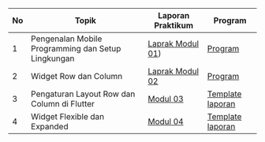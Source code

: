 | No | Topik | Laporan Praktikum | Program |
|---|---|---|---|
| 1 | Pengenalan Mobile Programming dan Setup Lingkungan | [Laprak Modul 01](https://github.com/kharismarmdhn/MobileProgramming_107/blob/Modul-1/230605110107_Kharisma%20Romadhon_Laporan%20Praktikum%20Md1_Kelas%20E.pdf)) | [Program](https://github.com/kharismarmdhn/MobileProgramming_107/blob/Modul-1/main.dart) |
| 2 | Widget Row dan Column | [Laprak Modul 02](https://github.com/kharismarmdhn/MobileProgramming_107/blob/Modul-2/230605110107_Kharisma%20Romadhon_Laporan%20Praktikum%20Md2_Kelas%20E.pdf) | [Program](https://github.com/kharismarmdhn/MobileProgramming_107/blob/Modul-2/main.dart) |
| 3 | Pengaturan Layout Row dan Column di Flutter | [Modul 03](https://github.com/uqifumi/uqifumi/blob/main/Modul%2003.pdf) | [Template laporan](https://github.com/uqifumi/uqifumi/blob/main/Template%20Laporan.docx) |
| 4 | Widget Flexible dan Expanded | [Modul 04](https://github.com/uqifumi/uqifumi/blob/main/Modul%2004.pdf) | [Template laporan](https://github.com/uqifumi/uqifumi/blob/main/Template%20Laporan.docx) |
